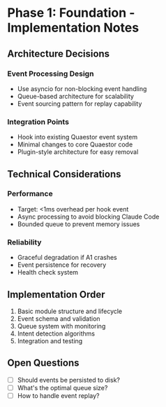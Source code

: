 # Phase 1: Foundation - Implementation Notes

## Architecture Decisions

### Event Processing Design
- Use asyncio for non-blocking event handling
- Queue-based architecture for scalability
- Event sourcing pattern for replay capability

### Integration Points
- Hook into existing Quaestor event system
- Minimal changes to core Quaestor code
- Plugin-style architecture for easy removal

## Technical Considerations

### Performance
- Target: <1ms overhead per hook event
- Async processing to avoid blocking Claude Code
- Bounded queue to prevent memory issues

### Reliability
- Graceful degradation if A1 crashes
- Event persistence for recovery
- Health check system

## Implementation Order
1. Basic module structure and lifecycle
2. Event schema and validation
3. Queue system with monitoring
4. Intent detection algorithms
5. Integration and testing

## Open Questions
- [ ] Should events be persisted to disk?
- [ ] What's the optimal queue size?
- [ ] How to handle event replay?